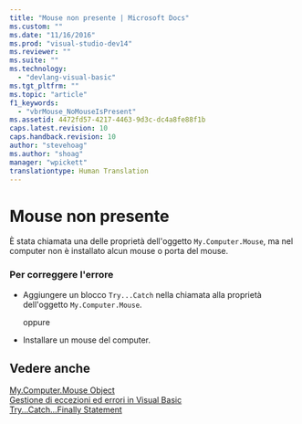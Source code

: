```yaml
---
title: "Mouse non presente | Microsoft Docs"
ms.custom: ""
ms.date: "11/16/2016"
ms.prod: "visual-studio-dev14"
ms.reviewer: ""
ms.suite: ""
ms.technology: 
  - "devlang-visual-basic"
ms.tgt_pltfrm: ""
ms.topic: "article"
f1_keywords: 
  - "vbrMouse_NoMouseIsPresent"
ms.assetid: 4472fd57-4217-4463-9d3c-dc4a8fe88f1b
caps.latest.revision: 10
caps.handback.revision: 10
author: "stevehoag"
ms.author: "shoag"
manager: "wpickett"
translationtype: Human Translation
---
```

# Mouse non presente
È stata chiamata una delle proprietà dell'oggetto `My.Computer.Mouse`, ma nel computer non è installato alcun mouse o porta del mouse.  
  
### Per correggere l'errore  
  
-   Aggiungere un blocco `Try...Catch` nella chiamata alla proprietà dell'oggetto `My.Computer.Mouse`.  
  
     oppure  
  
-   Installare un mouse del computer.  
  
## Vedere anche  
 [My.Computer.Mouse Object](../../visual-basic/language-reference/objects/my-computer-mouse-object.md)   
 [Gestione di eccezioni ed errori in Visual Basic](http://msdn.microsoft.com/it-it/3e351e73-cf23-40ab-8b60-05794160529e)   
 [Try...Catch...Finally Statement](../../visual-basic/language-reference/statements/try-catch-finally-statement.md)